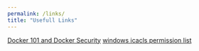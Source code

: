 ```yaml
---
permalink: /links/
title: "Usefull Links"
---
```

[Docker 101 and Docker Security](https://github.com/admafia0634/admafia0634.github.io/raw/master/assets/images/DockerSecurity.pdf)
[windows icacls permission list](https://theitbros.com/using-icacls-to-list-folder-permissions-and-manage-files/)

